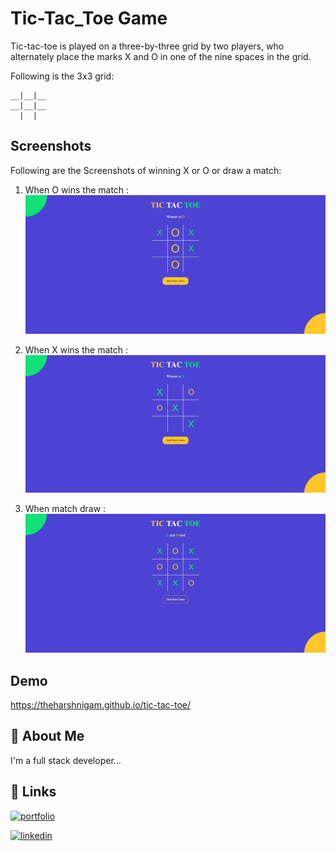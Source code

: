 
# Tic-Tac_Toe Game

Tic-tac-toe is played on a three-by-three grid by two players, who alternately place the marks X and O in one of the nine spaces in the grid.

Following is the 3x3 grid:

    __|__|__
    __|__|__
      |  |
    
## Screenshots
Following are the Screenshots of winning X or O or draw a match:

1) When O wins the match :
![App Screenshot](https://github.com/theharshnigam/tic-tac-toe/blob/master/Screenshots/s1.jpg?raw=true)


2) When X wins the match :
![App Screenshot](https://github.com/theharshnigam/tic-tac-toe/blob/master/Screenshots/s2.jpg?raw=true)

2) When match draw :
![App Screenshot](https://github.com/theharshnigam/tic-tac-toe/blob/master/Screenshots/s3.jpg?raw=true)

## Demo

https://theharshnigam.github.io/tic-tac-toe/
## 🚀 About Me
I'm a full stack developer...


## 🔗 Links
[![portfolio](https://img.shields.io/badge/my_portfolio-000?style=for-the-badge&logo=ko-fi&logoColor=white)](https://theharshnigam.github.io/portfolio/)

[![linkedin](https://img.shields.io/badge/linkedin-0A66C2?style=for-the-badge&logo=linkedin&logoColor=white)](https://www.linkedin.com/in/imharshnigam)


